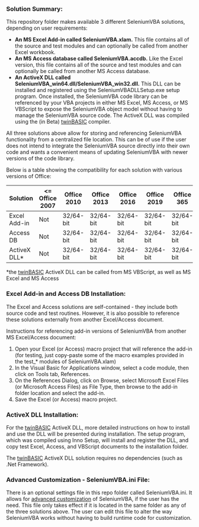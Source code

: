 ### Solution Summary:

This repository folder makes available 3 different SeleniumVBA solutions, depending on user requirements:

- **An MS Excel Add-in called SeleniumVBA.xlam.** This file contains all of the source and test modules and can optionally be called from another Excel workbook.
- **An MS Access database called SeleniumVBA.accdb.** Like the Excel version, this file contains all of the source and test modules and can optionally be called from another MS Access database.
- **An ActiveX DLL called SeleniumVBA_win64.dll/SeleniumVBA_win32.dll.** This DLL can be installed and registered using the SeleniumVBADLLSetup.exe setup program. Once installed, the SeleniumVBA code library can be referenced by your VBA projects in either MS Excel, MS Access, or MS VBScript to expose the SeleniumVBA object model without having to manage the SeleniumVBA source code. The ActiveX DLL was compiled using the (in Beta) [twinBASIC](https://twinbasic.com) compiler.

All three solutions above allow for storing and referencing SeleniumVBA functionality from a centralized file location. This can be of use if the user does not intend to integrate the SeleniumVBA source directly into their own code and wants a convenient means of updating SeleniumVBA with newer versions of the code library.

Below is a table showing the compatibility for each solution with various versions of Office:

|Solution|<= Office 2007|Office 2010|Office 2013|Office 2016|Office 2019|Office 365|
| ---------------- | ------------- | ------------- |------------- |------------- |------------- |------------- |
|Excel Add-in|Not|32/64-bit|32/64-bit|32/64-bit|32/64-bit|32/64-bit|
|Access DB|Not|32/64-bit|32/64-bit|32/64-bit|32/64-bit|32/64-bit|
|ActiveX DLL*|Not|32/64-bit|32/64-bit|32/64-bit|32/64-bit|32/64-bit|

*the [twinBASIC](https://twinbasic.com) ActiveX DLL can be called from MS VBScript, as well as MS Excel and MS Access

### Excel Add-in and Access DB Installation:

The Excel and Access solutions are self-contained - they include both source code and test routines. However, it is also possible to reference these solutions externally from another Excel/Access document.

Instructions for referencing add-in versions of SeleniumVBA from another MS Excel/Access document:

1) Open your Excel (or Access) macro project that will reference the add-in (for testing, just copy-paste some of the macro examples provided in the test_* modules of SeleniumVBA.xlam)
2) In the Visual Basic for Applications window, select a code module, then click on Tools tab, References.
3) On the References Dialog, click on Browse, select Microsoft Excel Files (or Microsoft Access Files) as File Type, then browse to the add-in folder location and select the add-in.
4) Save the Excel (or Access) macro project.

### ActiveX DLL Installation:

For the [twinBASIC](https://twinbasic.com) ActiveX DLL, more detailed instructions on how to install and use the DLL will be presented during installation. The setup program, which was compiled using Inno Setup, will install and register the DLL, and copy test Excel, Access, and VBScript documents to the installation folder.

The [twinBASIC](https://twinbasic.com) ActiveX DLL solution requires no dependencies (such as .Net Framework).

### Advanced Customization - SeleniumVBA.ini File:

There is an optional settings file in this repo folder called SeleniumVBA.ini. It allows for [advanced customization](https://github.com/GCuser99/SeleniumVBA/wiki#advanced-customization) of SeleniumVBA, if the user has the need. This file only takes effect if it is located in the same folder as any of the three solutions above. The user can edit this file to alter the way SeleniumVBA works without having to build runtime code for customization.

